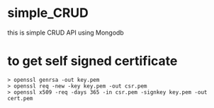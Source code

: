 # simple_CRUD
this is simple CRUD API using Mongodb
# to get self signed certificate
```
> openssl genrsa -out key.pem
> openssl req -new -key key.pem -out csr.pem
> openssl x509 -req -days 365 -in csr.pem -signkey key.pem -out cert.pem

```
